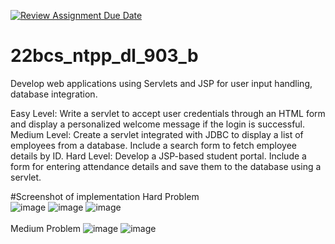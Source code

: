 [![Review Assignment Due Date](https://classroom.github.com/assets/deadline-readme-button-22041afd0340ce965d47ae6ef1cefeee28c7c493a6346c4f15d667ab976d596c.svg)](https://classroom.github.com/a/NErM1BdD)
# 22bcs_ntpp_dl_903_b
Develop web applications using Servlets and JSP for user input handling, database integration.


Easy Level:
Write a servlet to accept user credentials through an HTML form and display a personalized welcome message if the login is successful.
Medium Level:
Create a servlet integrated with JDBC to display a list of employees from a database. Include a search form to fetch employee details by ID.
Hard Level:
Develop a JSP-based student portal. Include a form for entering attendance details and save them to the database using a servlet.


#Screenshot of implementation 
Hard Problem <br/>
![image](https://github.com/user-attachments/assets/8fd249cb-ecfc-4900-9cdc-a357e754523b)
![image](https://github.com/user-attachments/assets/e46467cb-8bf2-40fd-8d69-e2b903b8c00d)
![image](https://github.com/user-attachments/assets/b7e51b20-0754-419c-9ee1-f8398af3aa99)
<br/>
<br/>
Medium Problem
![image](https://github.com/user-attachments/assets/1ccd1c30-88cb-4a5f-986d-e7da8a7e2563)
![image](https://github.com/user-attachments/assets/be9197ae-5fb3-4936-8fb9-3553da3cd5da)




